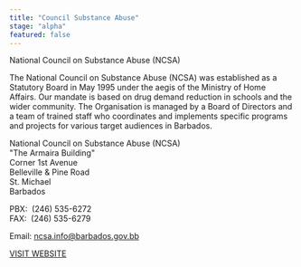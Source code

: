 ```yaml
---
title: "Council Substance Abuse"
stage: "alpha"
featured: false
---
```


National Council on Substance Abuse (NCSA)

The National Council on Substance Abuse (NCSA) was established as a Statutory Board in May 1995 under the aegis of the Ministry of Home Affairs. Our mandate is based on drug demand reduction in schools and the wider community. The Organisation is managed by a Board of Directors and a team of trained staff who coordinates and implements specific programs and projects for various target audiences in Barbados.

National Council on Substance Abuse (NCSA)  
"The Armaira Building"  
Corner 1st Avenue   
Belleville & Pine Road  
St. Michael  
Barbados

  
PBX:  (246) 535-6272  
FAX:  (246) 535-6279

Email: ncsa.info@barbados.gov.bb

[VISIT WEBSITE](http://www.ncsa.gov.bb)